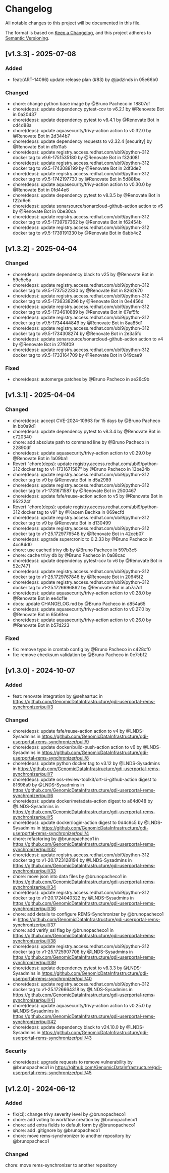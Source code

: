 <!--
SPDX-FileCopyrightText: 2024 PNED G.I.E.

SPDX-License-Identifier: CC-BY-4.0
-->

# Changelog

All notable changes to this project will be documented in this file.

The format is based on [Keep a Changelog](https://keepachangelog.com/en/1.1.0/),
and this project adheres to [Semantic Versioning](https://semver.org/spec/v2.0.0.html).


## [v1.3.3] - 2025-07-08

### Added
- feat:(ART-14066) update release plan (#83) by @jadzlnds in 05e66b0


### Changed
- chore: change python base image by @Bruno Pacheco in 18807cf
- chore(deps): update dependency pytest-cov to v6.2.1 by @Renovate Bot in 0a20437
- chore(deps): update dependency pytest to v8.4.1 by @Renovate Bot in cd4d88a
- chore(deps): update aquasecurity/trivy-action action to v0.32.0 by @Renovate Bot in 2d344b7
- chore(deps): update dependency requests to v2.32.4 [security] by @Renovate Bot in d1b11a5
- chore(deps): update registry.access.redhat.com/ubi9/python-312 docker tag to v9.6-1751535180 by @Renovate Bot in f32d081
- chore(deps): update registry.access.redhat.com/ubi9/python-312 docker tag to v9.5-1743088199 by @Renovate Bot in 2df3de2
- chore(deps): update registry.access.redhat.com/ubi9/python-312 docker tag to v9.5-1742197730 by @Renovate Bot in 5d88fbe
- chore(deps): update aquasecurity/trivy-action action to v0.30.0 by @Renovate Bot in 0fd44e6
- chore(deps): update dependency pytest to v8.3.5 by @Renovate Bot in f22d6e6
- chore(deps): update sonarsource/sonarcloud-github-action action to v5 by @Renovate Bot in 0be30ca
- chore(deps): update registry.access.redhat.com/ubi9/python-312 docker tag to v9.5-1739797362 by @Renovate Bot in f62454b
- chore(deps): update registry.access.redhat.com/ubi9/python-312 docker tag to v9.5-1739191330 by @Renovate Bot in 6abb4c2


## [v1.3.2] - 2025-04-04

### Changed
- chore(deps): update dependency black to v25 by @Renovate Bot in 59e5e5a
- chore(deps): update registry.access.redhat.com/ubi9/python-312 docker tag to v9.5-1737522330 by @Renovate Bot in 8262670
- chore(deps): update registry.access.redhat.com/ubi9/python-312 docker tag to v9.5-1736338296 by @Renovate Bot in 0e4456d
- chore(deps): update registry.access.redhat.com/ubi9/python-312 docker tag to v9.5-1734610689 by @Renovate Bot in 67ef5fc
- chore(deps): update registry.access.redhat.com/ubi9/python-312 docker tag to v9.5-1734444849 by @Renovate Bot in 8aa85d1
- chore(deps): update registry.access.redhat.com/ubi9/python-312 docker tag to v9.5-1734308274 by @Renovate Bot in 2e3a5fc
- chore(deps): update sonarsource/sonarcloud-github-action action to v4 by @Renovate Bot in 27f6f09
- chore(deps): update registry.access.redhat.com/ubi9/python-312 docker tag to v9.5-1733164709 by @Renovate Bot in 049cae9


### Fixed
- chore(deps): automerge patches by @Bruno Pacheco in ae26c9b



## [v1.3.1] - 2025-04-04

### Changed
- chore(deps): accept CVE-2024-10963 for 15 days by @Bruno Pacheco in bb0a9d1
- chore(deps): update dependency pytest to v8.3.4 by @Renovate Bot in e720340
- chore: add absolute path to command line by @Bruno Pacheco in 22890df
- chore(deps): update aquasecurity/trivy-action action to v0.29.0 by @Renovate Bot in 1a09ba1
- Revert "chore(deps): update registry.access.redhat.com/ubi9/python-312 docker tag to v1-1731671587" by @Bruno Pacheco in 13be24b
- chore(deps): update registry.access.redhat.com/ubi9/python-312 docker tag to v9 by @Renovate Bot in d5a2989
- chore(deps): update registry.access.redhat.com/ubi9/python-312 docker tag to v1-1731671587 by @Renovate Bot in 2500467
- chore(deps): update fsfe/reuse-action action to v5 by @Renovate Bot in 952324f
- Revert "chore(deps): update registry.access.redhat.com/ubi9/python-312 docker tag to v9" by @Kacem Bechka in 069ecfd
- chore(deps): update registry.access.redhat.com/ubi9/python-312 docker tag to v9 by @Renovate Bot in d130499
- chore(deps): update registry.access.redhat.com/ubi9/python-312 docker tag to v1-25.1729776548 by @Renovate Bot in 42ceb07
- chore(deps): upgrade supercronic to 0.2.33 by @Bruno Pacheco in 4cc84d0
- chore: use cached trivy db by @Bruno Pacheco in 597b3c5
- chore: cache trivy db by @Bruno Pacheco in 0a88cac
- chore(deps): update dependency pytest-cov to v6 by @Renovate Bot in 52c7471
- chore(deps): update registry.access.redhat.com/ubi9/python-312 docker tag to v1-25.1729767846 by @Renovate Bot in 20645f2
- chore(deps): update registry.access.redhat.com/ubi9/python-312 docker tag to v1-25.1726696862 by @Renovate Bot in ab7a7d1
- chore(deps): update aquasecurity/trivy-action action to v0.28.0 by @Renovate Bot in ee4cf1e
- docs: update CHANGELOG.md by @Bruno Pacheco in d854a65
- chore(deps): update aquasecurity/trivy-action action to v0.27.0 by @Renovate Bot in 65b6fea
- chore(deps): update aquasecurity/trivy-action action to v0.26.0 by @Renovate Bot in b57d223


### Fixed
- fix: remove typo in crontab config by @Bruno Pacheco in c428cf0
- fix: remove checksum validation by @Bruno Pacheco in 0e7cbf2



## [v1.3.0] - 2024-10-07

### Added
* feat: renovate integration by @sehaartuc in https://github.com/GenomicDataInfrastructure/gdi-userportal-rems-synchronizer/pull/3

### Changed
* chore(deps): update fsfe/reuse-action action to v4 by @LNDS-Sysadmins in https://github.com/GenomicDataInfrastructure/gdi-userportal-rems-synchronizer/pull/9
* chore(deps): update docker/build-push-action action to v6 by @LNDS-Sysadmins in https://github.com/GenomicDataInfrastructure/gdi-userportal-rems-synchronizer/pull/8
* chore(deps): update python docker tag to v3.12 by @LNDS-Sysadmins in https://github.com/GenomicDataInfrastructure/gdi-userportal-rems-synchronizer/pull/7
* chore(deps): update oss-review-toolkit/ort-ci-github-action digest to 81698a9 by @LNDS-Sysadmins in https://github.com/GenomicDataInfrastructure/gdi-userportal-rems-synchronizer/pull/6
* chore(deps): update docker/metadata-action digest to a64d048 by @LNDS-Sysadmins in https://github.com/GenomicDataInfrastructure/gdi-userportal-rems-synchronizer/pull/5
* chore(deps): update docker/login-action digest to 0d4c9c5 by @LNDS-Sysadmins in https://github.com/GenomicDataInfrastructure/gdi-userportal-rems-synchronizer/pull/4
* chore: refactoring by @brunopacheco1 in https://github.com/GenomicDataInfrastructure/gdi-userportal-rems-synchronizer/pull/32
* chore(deps): update registry.access.redhat.com/ubi9/python-312 docker tag to v1-20.1723128194 by @LNDS-Sysadmins in https://github.com/GenomicDataInfrastructure/gdi-userportal-rems-synchronizer/pull/33
* chore: move json into data files by @brunopacheco1 in https://github.com/GenomicDataInfrastructure/gdi-userportal-rems-synchronizer/pull/34
* chore(deps): update registry.access.redhat.com/ubi9/python-312 docker tag to v1-20.1724040322 by @LNDS-Sysadmins in https://github.com/GenomicDataInfrastructure/gdi-userportal-rems-synchronizer/pull/36
* chore: add details to configure REMS-Synchronizer by @brunopacheco1 in https://github.com/GenomicDataInfrastructure/gdi-userportal-rems-synchronizer/pull/37
* chore: add verify_ssl flag by @brunopacheco1 in https://github.com/GenomicDataInfrastructure/gdi-userportal-rems-synchronizer/pull/38
* chore(deps): update registry.access.redhat.com/ubi9/python-312 docker tag to v1-25.1725907708 by @LNDS-Sysadmins in https://github.com/GenomicDataInfrastructure/gdi-userportal-rems-synchronizer/pull/39
* chore(deps): update dependency pytest to v8.3.3 by @LNDS-Sysadmins in https://github.com/GenomicDataInfrastructure/gdi-userportal-rems-synchronizer/pull/40
* chore(deps): update registry.access.redhat.com/ubi9/python-312 docker tag to v1-25.1726664318 by @LNDS-Sysadmins in https://github.com/GenomicDataInfrastructure/gdi-userportal-rems-synchronizer/pull/41
* chore(deps): update aquasecurity/trivy-action action to v0.25.0 by @LNDS-Sysadmins in https://github.com/GenomicDataInfrastructure/gdi-userportal-rems-synchronizer/pull/42
* chore(deps): update dependency black to v24.10.0 by @LNDS-Sysadmins in https://github.com/GenomicDataInfrastructure/gdi-userportal-rems-synchronizer/pull/43

### Security
* chore(deps): upgrade requests to remove vulnerability by @brunopacheco1 in https://github.com/GenomicDataInfrastructure/gdi-userportal-rems-synchronizer/pull/45

## [v1.2.0] - 2024-06-12

### Added

* fix(ci): change trivy severity level by @brunopacheco1 
* chore: add voting to workflow creation by @brunopacheco1 
* chore: add extra fields to default form by @brunopacheco1 
* chore: add .gitignore by @brunopacheco1 
* chore: move rems-synchronizer to another repository by @brunopacheco1 

### Changed

chore: move rems-synchronizer to another repository
